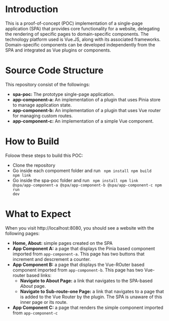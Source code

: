 # Introduction
This is a proof-of-concept (POC) implementation of a single-page application (SPA) that provides core functionality for a website, delegating the rendering of specific pages to domain-specific components. The technology platform used is Vue.JS, along with its associated frameworks. 
Domain-specific components can be developed independently from the SPA and integrated as Vue plugins or components.

# Source Code Structure
This repository consist of the followings:
  * **spa-poc:** The prototype single-page application.
  * **app-component-a:** An implementation of a plugin that uses Pinia store to manage application state.
  * **app-component-b:** An implementation of a plugin that uses Vue router for managing custom routes.
  * **app-component-c:** An implementation of a simple Vue component.

# How to Build
Foloow these steps to build this POC:
 * Clone the repository
 * Go inside each compoment folder and run 
    <code>
    	npm install
    	npm build
    	npm link
	  </code>
 * Go inside the spa-poc folder and run 
	  <code>
    	npm install
    	npm link @spa/app-component-a @spa/app-component-b @spa/app-component-c
    	npm run dev
	  </code>
 
# What to Expect
When you visit http://localhost:8080, you should see a website with the following pages:
 * **Home, About:** simple pages created on the SPA
 * **App Component A:** a page that displays the Pinia based component imported from <code>app-component-a</code>. This page has two buttons that increment and descrement a counter.
 * **App Component B:** a page that displays the Vue-ROuter based component imported from <code>app-component-b</code>. This page has two Vue-router based links:
    * **Navigate to About Page:** a link that navigates to the SPA-based *About* page.
    * **Navigate to Sub-route-one Page:** a link that navigates to a page that is added to the Vue Router by the plugin. The SPA is unaware of this inner page or its route.
* **App Component C:** a page that renders the simple component imported from <code>app-component-c</code> 
